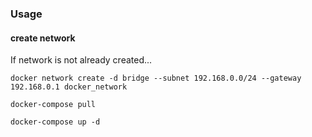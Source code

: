 ### Usage

#### create network

If network is not already created...

    docker network create -d bridge --subnet 192.168.0.0/24 --gateway 192.168.0.1 docker_network
    
    docker-compose pull
    
    docker-compose up -d